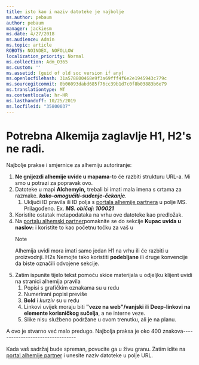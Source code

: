 ```yaml
---
title: isto kao i naziv datoteke je najbolje
ms.author: pebaum
author: pebaum
manager: jackiesm
ms.date: 4/27/2018
ms.audience: Admin
ms.topic: article
ROBOTS: NOINDEX, NOFOLLOW
localization_priority: Normal
ms.collection: Adm_O365
ms.custom: ''
ms.assetid: (guid of old soc version if any)
ms.openlocfilehash: 31a578800468e9f3a69fff4f6e2e1945943c779c
ms.sourcegitcommit: 0b06093dabd685f76cc39b1d7c0f8b03883b6e79
ms.translationtype: MT
ms.contentlocale: hr-HR
ms.lasthandoff: 10/25/2019
ms.locfileid: "35800037"
---
```

# <a name="required-alchemy-header-h1-h2s-dont-work"></a>Potrebna Alkemija zaglavlje H1, H2's ne radi.
Najbolje prakse i smjernice za alhemiju autoriranje:

1. **Ne gnijezdi alhemije uvide u mapama**-to će razbiti strukturu URL-a. Mi smo u potrazi za popravak ovo.
1. Datoteke u mapi **Alchemyin,** trebali bi imati mala imena s crtama za razmake. ***kako-omogućiti-suđenje-čekanje***.
    1. Uključi ID pravila ili ID polja s [portala alhemije partnera](https://alchemyportal.azurewebsites.net) u polje MS. Prilagođeno. Ex. ***MS. običaj: 100021***
1. Koristite ostatak metapodataka na vrhu ove datoteke kao predložak.
1. Na [portalu alhemski partner](https://alchemyportal.azurewebsites.net)pomaknite se do sekcije **Kupac uvida u naslov:** i koristite to kao početnu točku za vaš u 
    > [!NOTE]
    > Alhemija uvidi mora imati samo jedan H1 na vrhu ili će razbiti u proizvodnji. H2s Nemojte tako koristiti **podebljane** ili druge konvencije da biste označili odvojene sekcije.
1. Zatim ispunite tijelo tekst pomoću skice materijala u odjeljku klijent uvidi na stranici alhemija pravila
    1. Popisi s grafičkim oznakama su u redu
    1. Numerirani popisi previše
    1. **Bold** i *kurziv* su u redu
    1. Linkovi uvijek moraju biti **"veze na web"/vanjski** ili **Deep-linkovi na elemente korisničkog sučelja**, a ne interne veze.
    1. Slike nisu službeno podržane u ovom trenutku, ali je na planu.

A ovo je stvarno već malo predugo. Najbolja praksa je oko 400 znakova---------------------------------

Kada vaš sadržaj bude spreman, povucite ga u živu granu. Zatim idite na [portal alhemije partner](https://alchemyportal.azurewebsites.net) i unesite naziv datoteke u polje URL. 